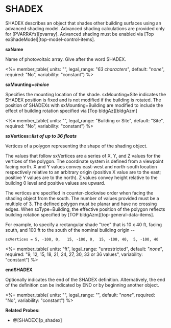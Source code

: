 # SHADEX

SHADEX describes an object that shades other building surfaces using an advanced shading model.  Advanced shading calculations are provided only for [PVARRAYs][pvarray]. Advanced shading must be enabled via [Top exShadeModel][top-model-control-items].

**sxName**

Name of photovoltaic array. Give after the word SHADEX.

<%= member_table(
  units: "",
  legal_range: "*63 characters*",
  default: "*none*",
  required: "No",
  variability: "constant") %>

**sxMounting=*choice***

Specifies the mounting location of the shade.  sxMounting=Site indicates the SHADEX position is fixed and is not modified if the building is rotated.  The position of SHADEXs with sxMounting=Building are modified to include the effect of building rotation specified via [Top bldgAz][bldgAzm]

<%= member_table(
  units: "",
  legal_range: "Building or Site",
  default: "Site",
  required: "No",
  variability: "constant") %>

**sxVertices=*list of up to 36 floats***

Vertices of a polygon representing the shape of the shading object.

The values that follow sxVertices are a series of X, Y, and Z values for the vertices of the polygon. The coordinate system is defined from a viewpoint facing north.  X and Y values convey east-west and north-south location respectively relative to an arbitrary origin (positive X value are to the east; positive Y values are to the north).  Z values convey height relative to the building 0 level and positive values are upward.

The vertices are specified in counter-clockwise order when facing the shading object from the south.  The number of values provided must be a multiple of 3.  The defined polygon must be planar and have no crossing edges.  When sxType=Building, the effective position of the polygon reflects building rotation specified by [TOP bldgAzm][top-general-data-items].

For example, to specify a rectangular shade "tree" that is 10 x 40 ft, facing south, and 100 ft to the south of the nominal building origin --

    sxVertices = 5, -100, 0,   15, -100, 0,  15, -100, 40,  5, -100, 40

<%= member_table(
  units: "ft",
  legal_range: "unrestricted",
  default: "*none*",
  required: "9, 12, 15, 18, 21, 24, 27, 30, 33 or 36 values",
  variability: "constant") %>

**endSHADEX**

Optionally indicates the end of the SHADEX definition. Alternatively, the end of the definition can be indicated by END or by beginning another object.

<%= member_table(
  units: "",
  legal_range: "",
  default: "*none*",
  required: "No",
  variability: "constant") %>

**Related Probes:**

- @[SHADEX][p_shadex]
